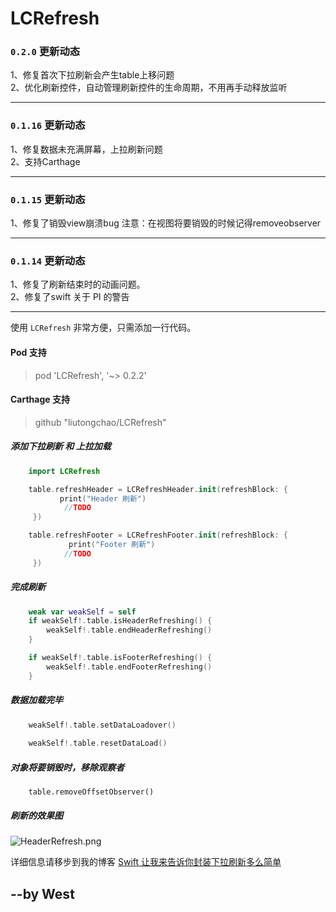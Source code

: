 # LCRefresh 
### `0.2.0` 更新动态
1、修复首次下拉刷新会产生table上移问题<br>
2、优化刷新控件，自动管理刷新控件的生命周期，不用再手动释放监听

**********

### `0.1.16` 更新动态
1、修复数据未充满屏幕，上拉刷新问题<br>
2、支持Carthage

**********

### `0.1.15` 更新动态
1、修复了销毁view崩溃bug
注意：在视图将要销毁的时候记得removeobserver
**********

### `0.1.14` 更新动态
1、修复了刷新结束时的动画问题。<br>
2、修复了swift 关于 PI 的警告

**********

使用 `LCRefresh` 非常方便，只需添加一行代码。

#### Pod 支持
>pod 'LCRefresh', '~> 0.2.2'

#### Carthage 支持
>github "liutongchao/LCRefresh"

##### 添加下拉刷新 和 上拉加载
```swift
    import LCRefresh

    table.refreshHeader = LCRefreshHeader.init(refreshBlock: {
           print("Header 刷新")
            //TODO
     })

    table.refreshFooter = LCRefreshFooter.init(refreshBlock: {
             print("Footer 刷新")
            //TODO
     })
```

##### 完成刷新
```swift
    weak var weakSelf = self
    if weakSelf!.table.isHeaderRefreshing() {
        weakSelf!.table.endHeaderRefreshing()
    }

    if weakSelf!.table.isFooterRefreshing() {
        weakSelf!.table.endFooterRefreshing()
    }
```
##### 数据加载完毕
```swift
    weakSelf!.table.setDataLoadover()
    
    weakSelf!.table.resetDataLoad()
```
##### 对象将要销毁时，移除观察者
```
    table.removeOffsetObserver()
```
##### 刷新的效果图


![HeaderRefresh.png](http://upload-images.jianshu.io/upload_images/1951020-a07715badbfa03ec.png?imageMogr2/auto-orient/strip%7CimageView2/2/w/1240)

详细信息请移步到我的博客
[Swift 让我来告诉你封装下拉刷新多么简单](http://www.jianshu.com/p/725cd8028c8a)

## --by West
